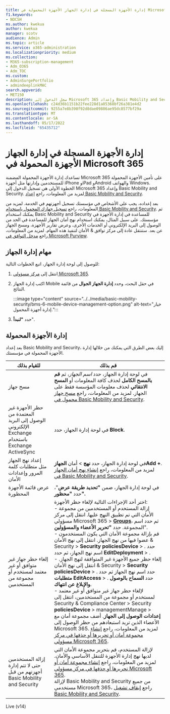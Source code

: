 ```yaml
---
title: إدارة الأجهزة المسجلة في إدارة الجهاز الأجهزة المحمولة في Microsoft 365
f1.keywords:
- NOCSH
ms.author: kwekua
author: kwekua
manager: scotv
audience: Admin
ms.topic: article
ms.service: o365-administration
ms.localizationpriority: medium
ms.collection:
- M365-subscription-management
- Adm_O365
- Adm_TOC
ms.custom:
- AdminSurgePortfolio
- admindeeplinkMAC
search.appverid:
- MET150
description: سجل الدخول إلى Microsoft 365 وإعداد Basic Mobility and Security لاستخدام إدارة الأجهزة المحمولة المضمنة لتأمين الأجهزة المحمولة للمستخدمين وإدارتها.
ms.openlocfilehash: c24d36b1151b22fee228d1a85368bf26a381e4d2
ms.sourcegitcommit: 9255a7e8b398f92d8dae09886ae95dc8577bf29a
ms.translationtype: MT
ms.contentlocale: ar-SA
ms.lasthandoff: 05/17/2022
ms.locfileid: "65435712"
---
```

# <a name="manage-devices-enrolled-in-mobile-device-management-in-microsoft-365"></a>إدارة الأجهزة المسجلة في إدارة الجهاز الأجهزة المحمولة في Microsoft 365

تساعدك إدارة الأجهزة المحمولة المضمنة Microsoft 365 على تأمين الأجهزة المحمولة للمستخدمين وإدارتها مثل أجهزة iPhone وiPad وAndroid والهواتف Windows. الخطوة الأولى هي تسجيل الدخول إلى Microsoft 365 وإعداد Basic Mobility and Security. لمزيد من المعلومات، راجع [إعداد Basic Mobility and Security](set-up.md).

بعد إعداده، يجب على الأشخاص في مؤسستك تسجيل أجهزتهم في الخدمة. لمزيد من المعلومات، راجع [تسجيل جهازك المحمول باستخدام Basic Mobility and Security](enroll-your-mobile-device.md). ثم يمكنك استخدام Basic Mobility and Security للمساعدة في إدارة الأجهزة في مؤسستك. على سبيل المثال، يمكنك استخدام نهج أمان الجهاز للمساعدة في الحد من الوصول إلى البريد الإلكتروني أو الخدمات الأخرى، وعرض تقارير الأجهزة، ومسح الجهاز عن بعد. ستنتقل عادة إلى مركز توافق & الأمان لتنفيذ هذه المهام. لمزيد من المعلومات، راجع [مدخل التوافق في Microsoft Purview](../../compliance/microsoft-365-compliance-center.md).

## <a name="device-management-tasks"></a>مهام إدارة الجهاز

للوصول إلى لوحة إدارة الجهاز، اتبع الخطوات التالية:

1. انتقل إلى [مركز مسؤولي Microsoft 365](../../admin/admin-overview/admin-center-overview.md).

2. اكتب إدارة الجهاز Mobile في حقل البحث، وحدد **إدارة الجهاز الجوال** من قائمة النتائج.

    :::image type="content" source="../../media/basic-mobility-security/bms-6-mobile-device-management-option.png" alt-text="خيار إدارة أجهزة المحمول.":::

3. حدد **"لنبدأ**".

## <a name="manage-mobile-devices"></a>إدارة الأجهزة المحمولة

بعد إعداد Basic Mobility and Security، إليك بعض الطرق التي يمكنك من خلالها إدارة الأجهزة المحمولة في مؤسستك.

|للقيام بذلك|قم بذلك|
|---|---|
|مسح جهاز|في لوحة إدارة الجهاز، حدد *اسم الجهاز*، ثم **قم بالمسح الكامل** لحذف كافة المعلومات أو **المسح الانتقائي** لحذف معلومات المؤسسة فقط على الجهاز. لمزيد من المعلومات، راجع [مسح جهاز محمول في Basic Mobility and Security](wipe-mobile-device.md).|
|حظر الأجهزة غير المعتمدة من الوصول إلى البريد الإلكتروني Exchange باستخدام Exchange ActiveSync|في لوحة إدارة الجهاز، حدد **Block**.|
|إعداد نهج الجهاز مثل متطلبات كلمة المرور وإعدادات الأمان|في لوحة إدارة الجهاز، حدد **نهج** >  أمان **الجهازAdd +**. لمزيد من المعلومات، راجع [إنشاء نهج أمان الجهاز في Basic Mobility and Security](create-device-security-policies.md).|
|عرض قائمة الأجهزة المحظورة|في لوحة إدارة الجهاز، ضمن **"تحديد طريقة عرض**"، حدد **"محظور".**|
|إلغاء حظر جهاز غير متوافق أو غير معتمد لمستخدم أو مجموعة من المستخدمين|اختر أحد الإجراءات التالية لإلغاء حظر الأجهزة:<br/>- إزالة المستخدم أو المستخدمين من مجموعة الأمان التي تم تطبيق النهج عليها. انتقل إلى مركز مسؤولي Microsoft 365 > <a href="https://go.microsoft.com/fwlink/p/?linkid=2052855" target="_blank">**Groups**</a>، ثم حدد اسم المجموعة. حدد **"تحرير الأعضاء والمسؤولين**".<br/>- قم بإزالة مجموعة الأمان التي يكون المستخدمون عضوا فيها من نهج الجهاز. انتقل إلى نهج الأمان & Security > **Security** **policiesDevice** > . حدد اسم نهج الجهاز، ثم حدد **EditDeployment** > .<br/>- إلغاء حظر جميع الأجهزة غير المتوافقة لنهج الجهاز. انتقل إلى نهج الأمان & Security > **Security** **policiesDevice** > . حدد اسم نهج الجهاز ثم حدد **متطلبات EditAccess** > . حدد **السماح بالوصول والإبلاغ عن انتهاك**.<br/>- لإلغاء حظر جهاز غير متوافق أو غير معتمد لمستخدم أو مجموعة من المستخدمين، انتقل إلى Security & Compliance Center > Security **policiesDevice** >  managementManage  > **إعدادات الوصول إلى الجهاز**. أضف مجموعة أمان مع الأعضاء الذين تريد استبعادهم من حظر الوصول إلى Microsoft 365. لمزيد من المعلومات، راجع [إنشاء مجموعة أمان أو تحريرها أو حذفها في مركز مسؤولي Microsoft 365](../../admin/email/create-edit-or-delete-a-security-group.md).|
|إزالة المستخدمين حتى لا تتم إدارة أجهزتهم من قبل Basic Mobility and Security|لإزالة المستخدم، قم بتحرير مجموعة الأمان التي لديها نهج إدارة الأجهزة للتنقل الأساسي والأمان. لمزيد من المعلومات، راجع [إنشاء مجموعة أمان أو تحريرها أو حذفها في مركز مسؤولي Microsoft 365](../../admin/email/create-edit-or-delete-a-security-group.md).<br/>لإزالة Basic Mobility and Security من جميع مستخدمي Microsoft 365، راجع [إيقاف تشغيل Basic Mobility and Security](turn-off.md).|

Live (v14)
